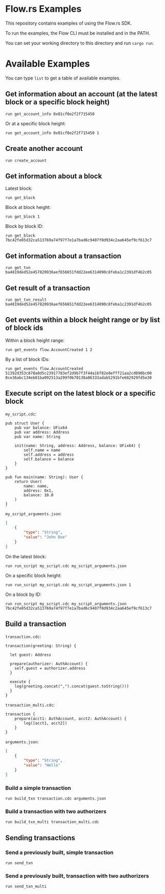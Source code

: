 # Flow.rs Examples

This repository contains examples of using the Flow.rs SDK.

To run the examples, the Flow CLI must be installed and in the PATH.

You can set your working directory to this directory and run `cargo run`.

# Available Examples

You can type `list` to get a table of available examples.

## Get information about an account (at the latest block or a specific block height)

```
run get_account_info 0x01cf0e2f2f715450
```

Or at a specific block height:

```
run get_account_info 0x01cf0e2f2f715450 1
```

## Create another account

```
run create_account
```

## Get information about a block

Latest block:

```
run get_block
```

Block at block height:

```
run get_block 1
```

Block by block ID:

```
run get_block 7bc42fe85d32ca513769a74f97f7e1a7bad6c9407f0d934c2aa645ef9cf613c7
```

## Get information about a transaction

```
run get_txn ba4819ded52e457820936aef656651fdd22ee6314090c8feba1c2391df4b2c05
```

## Get result of a transaction

```
run get_txn_result ba4819ded52e457820936aef656651fdd22ee6314090c8feba1c2391df4b2c05
```

## Get events within a block height range or by list of block ids

Within a block height range:

```
run get_events flow.AccountCreated 1 2
```

By a list of block IDs:

```
run get_events flow.AccountCreated 51392d353c878a0d5c23917783ef2d9b7f3f44a16f82e8efff21aa2cd090bc00 8ce36abc134eb81ba092513a299f0b70138a86333adab5291bfe682929fd5e30
```

## Execute script on the latest block or a specific block

`my_script.cdc`:

```
pub struct User {
    pub var balance: UFix64
    pub var address: Address
    pub var name: String

    init(name: String, address: Address, balance: UFix64) {
        self.name = name
        self.address = address
        self.balance = balance
    }
}

pub fun main(name: String): User {
    return User(
        name: name,
        address: 0x1,
        balance: 10.0
    )
}
```

`my_script_arguments.json`:

```json
[
    {
        "type": "String",
        "value": "John Doe"
    }
]
```

On the latest block:

```
run run_script my_script.cdc my_script_arguments.json
```

On a specific block height:

```
run run_script my_script.cdc my_script_arguments.json 1
```

On a block by ID:

```
run run_script my_script.cdc my_script_arguments.json 7bc42fe85d32ca513769a74f97f7e1a7bad6c9407f0d934c2aa645ef9cf613c7
```

## Build a transaction

`transaction.cdc`:

```
transaction(greeting: String) {

  let guest: Address

  prepare(authorizer: AuthAccount) {
    self.guest = authorizer.address
  }

  execute {
    log(greeting.concat(",").concat(guest.toString()))
  }
}
```

`transaction_multi.cdc`:

```
transaction {
    prepare(acct1: AuthAccount, acct2: AuthAccount) {
        log([acct1, acct2])
    }
}
```

`arguments.json`:

```json
[
    {
        "type": "String",
        "value": "Hello"
    }
]
```

### Build a simple transaction

```
run build_txn transaction.cdc arguments.json
```

### Build a transaction with two authorizers

```
run build_txn_multi transaction_multi.cdc
```

## Sending transactions

### Send a previously built, simple transaction

```
run send_txn
```

### Send a previously built, transaction with two authorizers

```
run send_txn_multi
```